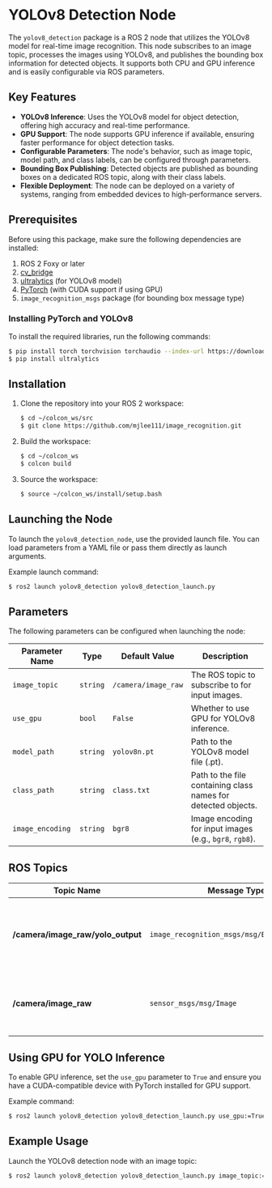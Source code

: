 # YOLOv8 Detection Node

The `yolov8_detection` package is a ROS 2 node that utilizes the YOLOv8 model for real-time image recognition. This node subscribes to an image topic, processes the images using YOLOv8, and publishes the bounding box information for detected objects. It supports both CPU and GPU inference and is easily configurable via ROS parameters.

## Key Features

- **YOLOv8 Inference**: Uses the YOLOv8 model for object detection, offering high accuracy and real-time performance.
- **GPU Support**: The node supports GPU inference if available, ensuring faster performance for object detection tasks.
- **Configurable Parameters**: The node's behavior, such as image topic, model path, and class labels, can be configured through parameters.
- **Bounding Box Publishing**: Detected objects are published as bounding boxes on a dedicated ROS topic, along with their class labels.
- **Flexible Deployment**: The node can be deployed on a variety of systems, ranging from embedded devices to high-performance servers.

## Prerequisites

Before using this package, make sure the following dependencies are installed:

1. ROS 2 Foxy or later
2. [cv_bridge](https://github.com/ros-perception/vision_opencv)
3. [ultralytics](https://pypi.org/project/ultralytics/) (for YOLOv8 model)
4. [PyTorch](https://pytorch.org/) (with CUDA support if using GPU)
5. `image_recognition_msgs` package (for bounding box message type)

### Installing PyTorch and YOLOv8

To install the required libraries, run the following commands:

```bash
$ pip install torch torchvision torchaudio --index-url https://download.pytorch.org/whl/cu118  # For GPU support
$ pip install ultralytics
```

## Installation

1. Clone the repository into your ROS 2 workspace:
   ```bash
   $ cd ~/colcon_ws/src
   $ git clone https://github.com/mjlee111/image_recognition.git
   ```

2. Build the workspace:
   ```bash
   $ cd ~/colcon_ws
   $ colcon build
   ```

3. Source the workspace:
   ```bash
   $ source ~/colcon_ws/install/setup.bash
   ```

## Launching the Node

To launch the `yolov8_detection_node`, use the provided launch file. You can load parameters from a YAML file or pass them directly as launch arguments.

Example launch command:
```bash
$ ros2 launch yolov8_detection yolov8_detection_launch.py
```

## Parameters

The following parameters can be configured when launching the node:

| Parameter Name      | Type    | Default Value          | Description                                                                |
|---------------------|---------|------------------------|----------------------------------------------------------------------------|
| `image_topic`        | `string`| `/camera/image_raw`     | The ROS topic to subscribe to for input images.                            |
| `use_gpu`            | `bool`  | `False`                | Whether to use GPU for YOLOv8 inference.                                   |
| `model_path`         | `string`| `yolov8n.pt`           | Path to the YOLOv8 model file (.pt).                                       |
| `class_path`         | `string`| `class.txt`            | Path to the file containing class names for detected objects.               |
| `image_encoding`     | `string`| `bgr8`                 | Image encoding for input images (e.g., `bgr8`, `rgb8`).                    |

## ROS Topics

| Topic Name                      | Message Type                                | Role                                         |
|----------------------------------|---------------------------------------------|----------------------------------------------|
| **/camera/image_raw/yolo_output**| `image_recognition_msgs/msg/BoundingBoxMsgs` | Publishes bounding box information for detected objects. |
| **/camera/image_raw**            | `sensor_msgs/msg/Image`                     | Subscribes to real-time image data from the camera.        |

## Using GPU for YOLO Inference

To enable GPU inference, set the `use_gpu` parameter to `True` and ensure you have a CUDA-compatible device with PyTorch installed for GPU support.

Example command:
```bash
$ ros2 launch yolov8_detection yolov8_detection_launch.py use_gpu:=True
```

## Example Usage

Launch the YOLOv8 detection node with an image topic:
```bash
$ ros2 launch yolov8_detection yolov8_detection_launch.py image_topic:=/my_camera/image_raw
```
